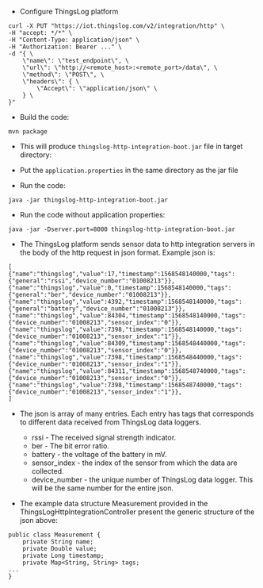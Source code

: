 * Configure ThingsLog platform
```
curl -X PUT "https://iot.thingslog.com/v2/integration/http" \
-H "accept: */*" \
-H "Content-Type: application/json" \
-H "Authorization: Bearer ..." \
-d "{ \
    \"name\": \"test_endpoint\", \
    \"url\": \"http://<remote_host>:<remote_port>/data\", \
    \"method\": \"POST\", \
    \"headers\": { \
        \"Accept\": \"application/json\" \
    } \
}"
```

* Build the code:
```
mvn package
```

* This will produce `thingslog-http-integration-boot.jar` file in target directory:  

* Put the `application.properties` in the same directory as the jar file
* Run the code:
```
java -jar thingslog-http-integration-boot.jar
```

* Run the code without application properties:
```
java -jar -Dserver.port=8000 thingslog-http-integration-boot.jar
```
* The ThingsLog platform sends sensor data to http integration servers in the body of the http request in json format. Example json is:
```
[
{"name":"thingslog","value":17,"timestamp":1568548140000,"tags":{"general":"rssi","device_number":"01008213"}},
{"name":"thingslog","value":0,"timestamp":1568548140000,"tags":{"general":"ber","device_number":"01008213"}},
{"name":"thingslog","value":4392,"timestamp":1568548140000,"tags":{"general":"battery","device_number":"01008213"}},
{"name":"thingslog","value":84304,"timestamp":1568548140000,"tags":{"device_number":"01008213","sensor_index":"0"}},
{"name":"thingslog","value":7398,"timestamp":1568548140000,"tags":{"device_number":"01008213","sensor_index":"1"}},
{"name":"thingslog","value":84309,"timestamp":1568548440000,"tags":{"device_number":"01008213","sensor_index":"0"}},
{"name":"thingslog","value":7398,"timestamp":1568548440000,"tags":{"device_number":"01008213","sensor_index":"1"}},
{"name":"thingslog","value":84311,"timestamp":1568548740000,"tags":{"device_number":"01008213","sensor_index":"0"}},
{"name":"thingslog","value":7398,"timestamp":1568548740000,"tags":{"device_number":"01008213","sensor_index":"1"}},
]
```

* The json is array of many entries. 
Each entry has tags that corresponds to different data received from ThingsLog data loggers.
    * rssi - The received signal strength indicator.
    * ber - The bit error ratio.
    * battery - the voltage of the battery in mV.
    * sensor_index - the index of the sensor from which the data are collected.
    * device_number - the unique number of ThingsLog data logger. This will be the same number for the entire json.

* The example data structure Measurement provided in the ThingsLogHttpIntegrationController present the generic structure of the json above:

```
public class Measurement {
    private String name;
    private Double value;
    private Long timestamp;
    private Map<String, String> tags;
...
}
```




